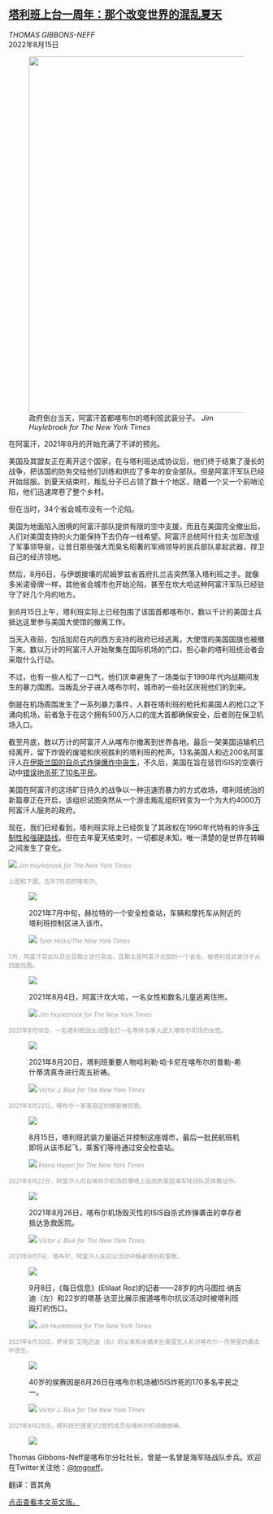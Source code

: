 <!--1660545423000-->
[塔利班上台一周年：那个改变世界的混乱夏天](https://cn.nytimes.com/world/20220815/afghanistan-collapse-photo/)
------

<address>THOMAS GIBBONS-NEFF</address><time pudate="2022-08-15 02:08:49" datetime="2022-08-15 02:08:49">2022年8月15日</time><figure><img src="https://images.weserv.nl/?url=static01.nyt.com/images/2022/08/14/world/14afghan-photo-essay-9/merlin_193304262_9d82fa7b-fec9-4770-9eac-d731dc467ee2-master1050.jpg" width="1050" height="700"><figcaption>政府倒台当天，阿富汗首都喀布尔的塔利班武装分子。 <cite>Jim Huylebroek for The New York Times</cite></figcaption></figure><section><p>在阿富汗，2021年8月的开始充满了不详的预兆。</p><p>美国及其盟友正在离开这个国家，在与塔利班达成协议后，他们终于结束了漫长的战争，把该国的防务交给他们训练和供应了多年的安全部队。但是阿富汗军队已经开始屈服。到夏天结束时，叛乱分子已占领了数十个地区，随着一个又一个前哨沦陷，他们迅速席卷了整个乡村。</p><p>但在当时，34个省会城市没有一个沦陷。</p><p>美国为地面陷入困境的阿富汗部队提供有限的空中支援，而且在美国完全撤出后，人们对美国支持的火力能保持下去仍存一线希望。阿富汗总统阿什拉夫·加尼改组了军事领导层，让昔日那些强大而臭名昭著的军阀领导的民兵部队拿起武器，捍卫自己的经济领地。</p><p>然后，8月6日，与伊朗接壤的尼姆罗兹省首府扎兰吉突然落入塔利班之手。就像多米诺骨牌一样，其他省会城市也开始沦陷，甚至在坎大哈这种阿富汗军队已经驻守了好几个月的地方。</p><p>到8月15日上午，塔利班实际上已经包围了该国首都喀布尔，数以千计的美国士兵抵达这里参与美国大使馆的撤离工作。</p><p>当天入夜前，包括加尼在内的西方支持的政府已经逃离，大使馆的美国国旗也被撤下来。数以万计的阿富汗人开始聚集在国际机场的门口，担心新的塔利班统治者会采取什么行动。</p><p>不过，也有一些人松了一口气，他们庆幸避免了一场类似于1990年代内战期间发生的暴力围困。当叛乱分子进入喀布尔时，城市的一些社区庆祝他们的到来。</p><p>倒是在机场周围发生了一系列暴力事件，人群在塔利班的枪托和美国人的枪口之下涌向机场，前者急于在这个拥有500万人口的庞大首都确保安全，后者则在保卫机场入口。</p><p>截至月底，数以万计的阿富汗人从喀布尔撤离到世界各地。最后一架美国运输机已经离开，留下炸毁的废墟和庆祝胜利的塔利班的枪声。13名美国人和近200名阿富汗人<a href="https://www.nytimes.com/2022/02/04/us/politics/kabul-airport-attack-report.html">在伊斯兰国的自杀式炸弹爆炸中丧生</a>，不久后，美国在旨在惩罚ISIS的空袭行动中<a href="https://www.nytimes.com/2022/01/19/us/politics/afghanistan-drone-strike-video.html">错误地杀死了10名平民</a>。</p><p>美国在阿富汗的这场旷日持久的战争以一种迅速而暴力的方式收场，塔利班统治的新篇章正在开启，该组织试图突然从一个游击叛乱组织转变为一个为大约4000万阿富汗人服务的政府。</p><p>现在，我们已经看到，塔利班实际上已经恢复了其政权在1990年代特有的许多<a href="https://www.nytimes.com/2022/01/24/world/asia/afghan-women-taliban-protests.html">压制性和强硬路线</a>。但在去年夏天结束时，一切都是未知，唯一清楚的是世界在转瞬之间发生了变化。</p><p><img src="https://images.weserv.nl/?url=static01.nyt.com/images/2022/07/28/world/00afghan-photosa-add1/merlin_190246764_22db776b-ae52-4622-9392-384e8c1470b9-master1050.jpg"><small style="color: #999;"> <cite>Jim Huylebroek for The New York Times</cite></figcaption></figure></p><p>上图和下图，去年7月初的喀布尔。</p><p><figure><img src="https://images.weserv.nl/?url=static01.nyt.com/images/2022/07/28/world/00afghan-photos-add2/merlin_193162908_74488cbe-00bb-453b-b580-e307a86c7a88-master1050.jpg"></p><figcaption></small><p>2021年7月中旬，赫拉特的一个安全检查站，车辆和摩托车从附近的塔利班控制区进入该市。</p><p><img src="https://images.weserv.nl/?url=static01.nyt.com/images/2022/07/28/world/00afghan-photos-add3/merlin_193163109_4a4bdcf7-c7ef-492f-bcd9-357fddd28868-master1050.jpg"><small style="color: #999;"> <cite>Tyler Hicks/The New York Times</cite></figcaption></figure></p><p>7月，阿富汗突击队员在昆都士进行突击，昆都士是阿富汗北部的一个省会，被塔利班武装分子从四面包围。</p><p><figure><img src="https://images.weserv.nl/?url=static01.nyt.com/images/2022/08/14/world/14afghan-photo-essay-2/merlin_190429359_345c27b2-c1dd-4464-a5d4-27b041d26f47-master1050.jpg"></p><figcaption></small><p>2021年8月4日，阿富汗坎大哈，一名女性和数名儿童逃离住所。</p><p><img src="https://images.weserv.nl/?url=static01.nyt.com/images/2022/07/26/world/00afghan-photos-3/merlin_192883644_0ad01eb5-dfb0-4f84-bec1-0232649ae55d-master1050.jpg"><small style="color: #999;"> <cite>Jim Huylebroek for The New York Times</cite></figcaption></figure></p><p>2021年8月18日，一名塔利班战士试图击打一名等待与家人进入喀布尔机场的女性。</p><p><figure><img src="https://images.weserv.nl/?url=static01.nyt.com/images/2022/07/26/world/00afghan-photos-5/merlin_193397196_62882e6c-84a1-424b-a002-fbef4c2bc62a-master1050.jpg"></p><figcaption></small><p>2021年8月20日，塔利班重要人物哈利勒·哈卡尼在喀布尔的普勒-希什蒂清真寺进行周五祈祷。</p><p><img src="https://images.weserv.nl/?url=static01.nyt.com/images/2022/08/14/world/14afghan-photo-essay-5/merlin_193468035_23d52244-8fee-4979-b5e2-13bb2b9081f0-master1050.jpg"><small style="color: #999;"> <cite>Victor J. Blue for The New York Times</cite></figcaption></figure></p><p>2021年8月22日，喀布尔一家美容店的橱窗被损毁。</p><p><figure><img src="https://images.weserv.nl/?url=static01.nyt.com/images/2022/08/14/world/14afghan-photo-essay-6/merlin_193559409_b6d1d6b3-0417-4c85-afce-564f3914791a-master1050.jpg"></p><figcaption></small><p>8月15日，塔利班武装力量逼近并控制这座城市，最后一批民航班机即将从该市起飞，乘客们等待通过安全检查站。</p><p><img src="https://images.weserv.nl/?url=static01.nyt.com/images/2022/07/26/world/00afghan-photos-2/merlin_193320747_e7256e17-cfe7-4cae-8db1-dda92afd67c7-master1050.jpg"><small style="color: #999;"> <cite>Kiana Hayeri for The New York Times</cite></figcaption></figure></p><p>2021年8月22日，阿富汗人向在喀布尔机场防爆墙上站岗的美国海军陆战队员挥舞证件。</p><p><figure><img src="https://images.weserv.nl/?url=static01.nyt.com/images/2022/08/14/world/14afghan-photo-essay-7/merlin_193550511_973739e3-3463-450a-9542-47e7172f7432-master1050.jpg"></p><figcaption></small><p>2021年8月26日，喀布尔机场毁灭性的ISIS自杀式炸弹袭击的幸存者抵达急救医院。</p><p><img src="https://images.weserv.nl/?url=static01.nyt.com/images/2022/08/14/world/14afghan-photo-essay-4/merlin_193709037_8c31324f-c092-4532-931e-016e220342c0-master1050.jpg"><small style="color: #999;"> <cite>Victor J. Blue for The New York Times</cite></figcaption></figure></p><p>2021年9月7日，喀布尔，阿富汗人在抗议活动中躲避塔利班警察。</p><p><figure><img src="https://images.weserv.nl/?url=static01.nyt.com/images/2022/07/28/world/00afghan-photos-add5/merlin_194314359_e505fb16-69ed-46d4-8f82-7d033f8f94c0-master1050.jpg"></p><figcaption></small><p>9月8日，《每日信息》(Etilaat Roz)的记者——28岁的内马图拉·纳吉迪（左）和22岁的塔基·达亚比展示报道喀布尔抗议活动时被塔利班殴打的伤口。</p><p><img src="https://images.weserv.nl/?url=static01.nyt.com/images/2022/08/14/world/14afghan-photo-essay-11/merlin_198864204_138aa1d4-72d6-468b-b1b8-5443f3e46bc9-master1050.jpg"><small style="color: #999;"> <cite>Jim Huylebroek for The New York Times</cite></figcaption></figure></p><p>2021年8月30日，萨米亚·艾哈迈迪（右）的父亲和未婚夫在美国无人机对喀布尔一所房屋的袭击中丧生。</p><p><figure><img src="https://images.weserv.nl/?url=static01.nyt.com/images/2022/08/14/world/14afghan-photo-essay-8/merlin_193892901_f6da728e-b3fc-4e43-961c-58d1641a8d3a-master1050.jpg"></p><figcaption></small><p>40岁的侯赛因是8月26日在喀布尔机场被ISIS炸死的170多名平民之一。</p><p><img src="https://images.weserv.nl/?url=static01.nyt.com/images/2022/07/26/world/00afghan-photos-11/merlin_193759119_ff47ec5e-f19d-4808-82c0-e2e2a940cc45-master1050.jpg"><small style="color: #999;"> <cite>Victor J. Blue for The New York Times</cite></figcaption></figure></p><p>2021年8月28日，塔利班巴德里313营的成员在喀布尔机场做晚祷。</p><p><figure><img src="https://images.weserv.nl/?url=static01.nyt.com/images/2022/08/14/world/14afghan-photo-essay-10/merlin_193804812_ba525744-463e-4d33-be11-88875d1cabf9-master1050.jpg"></p><figcaption></small></section><footer><p>Thomas Gibbons-Neff是喀布尔分社社长，曾是一名曾是海军陆战队步兵。欢迎在Twitter关注他：<a rel="nofollow" target="_blank" href="https://twitter.com/tmgneff">@tmgneff</a>。</p><p>翻译：晋其角</p><p><a rel="nofollow" target="_blank" href="https://www.nytimes.com/2022/08/12/world/asia/afghanistan-collapse-photo.html">点击查看本文英文版。</a></p></footer>
